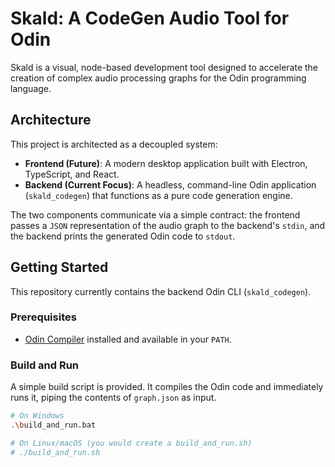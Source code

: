       
# Skald: A CodeGen Audio Tool for Odin

Skald is a visual, node-based development tool designed to accelerate the creation of complex audio processing graphs for the Odin programming language.

## Architecture

This project is architected as a decoupled system:
*   **Frontend (Future)**: A modern desktop application built with Electron, TypeScript, and React.
*   **Backend (Current Focus)**: A headless, command-line Odin application (`skald_codegen`) that functions as a pure code generation engine.

The two components communicate via a simple contract: the frontend passes a `JSON` representation of the audio graph to the backend's `stdin`, and the backend prints the generated Odin code to `stdout`.

## Getting Started

This repository currently contains the backend Odin CLI (`skald_codegen`).

### Prerequisites

*   [Odin Compiler](https://odin-lang.org/) installed and available in your `PATH`.

### Build and Run

A simple build script is provided. It compiles the Odin code and immediately runs it, piping the contents of `graph.json` as input.

```bash
# On Windows
.\build_and_run.bat

# On Linux/macOS (you would create a build_and_run.sh)
# ./build_and_run.sh

    
